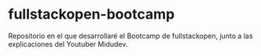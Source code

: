 # fullstackopen-bootcamp
Repositorio en el que desarrollaré el Bootcamp de fullstackopen, junto a las explicaciones del Youtuber Midudev.
